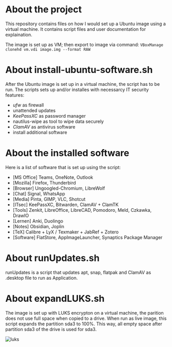 # About the project
This repository contains files on how I would set up a Ubuntu image using a virtual machine. 
It contains script files and user documentation for explaination.  

The image is set up as VM; then export to image via command:
`VBoxManage clonehd vm.vdi image.img --format RAW` 

# About install-ubuntu-software.sh
After the Ubuntu image is set up in a virtual machine, the script has to be run.
The scripts sets up and/or installes with necessarcy IT security features:

- _ufw_ as firewall
- unattended updates
- _KeePassXC_ as password manager
- nautilus-wipe as tool to wipe data securely
- _ClamAV_ as antivirus software 
- install additional software
  
# About the installed software
Here is a list of software that is set up using the script:

- [MS Office] Teams, OneNote, Outlook
- [Mozilla] Firefox, Thunderbird
- [Browser] Ungoogled-Chromium, LibreWolf
- [Chat] Signal, WhatsApp
- [Media] Pinta, GIMP, VLC, Shotcut
- [ITsec] KeePassXC, Bitwarden, ClamAV + ClamTK
- [Tools] Zenkit, LibreOffice, LibreCAD, Pomodoro, Meld, Czkawka, DrawIO
- [Lernen] Anki, Duolingo
- [Notes] Obsidian, Joplin
- [TeX] Calibre + LyX / Texmaker + JabRef + Zotero
- [Software] FlatStore, AppImageLauncher, Synaptics Package Manager

# About runUpdates.sh
runUpdates is a script that updates apt, snap, flatpak and ClamAV as .desktop file to run as Application.

# About expandLUKS.sh
The image is set up with LUKS encrypton on a virtual machine, the parition does not use full space when copied to a drive.
When run as live image, this script expands the partition sda3 to 100%. This way, all empty space after partition sda3 of the drive is used for sda3.

![luks](https://github.com/user-attachments/assets/77270e07-a6a4-4d2c-913d-d588190dd9ec)
